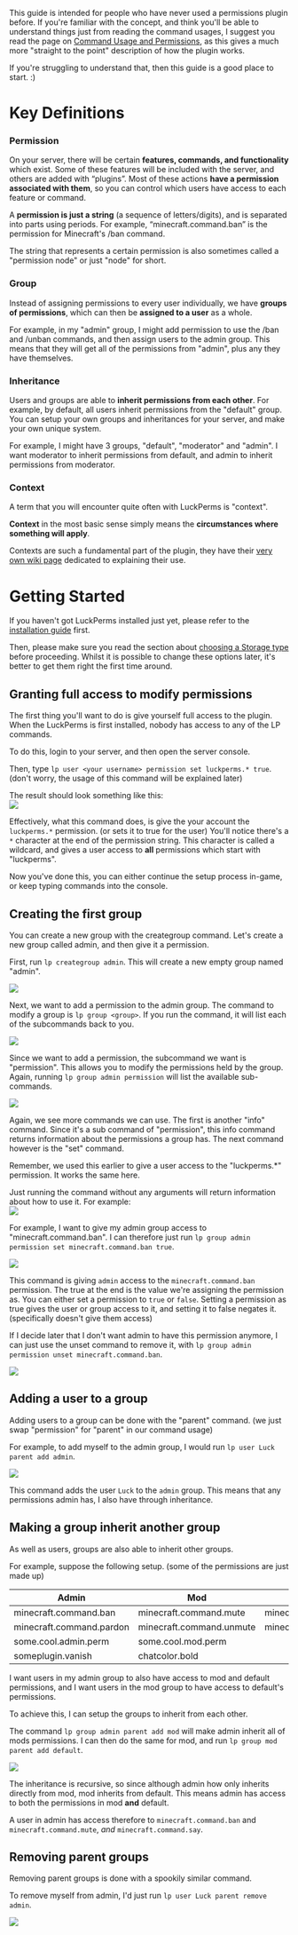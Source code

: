 This guide is intended for people who have never used a permissions plugin before. If you're familiar with the concept, and think you'll be able to understand things just from reading the command usages, I suggest you read the page on [Command Usage and Permissions](https://github.com/lucko/LuckPerms/wiki/Command-Usage), as this gives a much more "straight to the point" description of how the plugin works.

If you're struggling to understand that, then this guide is a good place to start. :)


# Key Definitions
### Permission
On your server, there will be certain **features, commands, and functionality** which exist. Some of these features will be included with the server, and others are added with “plugins”. Most of these actions **have a permission associated with them**, so you can control which users have access to each feature or command.
 
A **permission is just a string** (a sequence of letters/digits), and is separated into parts using periods. For example, “minecraft.command.ban” is the permission for Minecraft's /ban command.

The string that represents a certain permission is also sometimes called a "permission node" or just "node" for short.

### Group
Instead of assigning permissions to every user individually, we have **groups of permissions**, which can then be **assigned to a user** as a whole.

For example, in my "admin" group, I might add permission to use the /ban and /unban commands, and then assign users to the admin group. This means that they will get all of the permissions from "admin", plus any they have themselves.

### Inheritance
Users and groups are able to **inherit permissions from each other**. For example, by default, all users inherit permissions from the "default" group. You can setup your own groups and inheritances for your server, and make your own unique system.

For example, I might have 3 groups, "default", "moderator" and "admin". I want moderator to inherit permissions from default, and admin to inherit permissions from moderator.

### Context
A term that you will encounter quite often with LuckPerms is "context".

**Context** in the most basic sense simply means the **circumstances where something will apply**.

Contexts are such a fundamental part of the plugin, they have their [very own wiki page](https://github.com/lucko/LuckPerms/wiki/Context) dedicated to explaining their use.

# Getting Started
If you haven't got LuckPerms installed just yet, please refer to the [installation guide](https://github.com/lucko/LuckPerms/wiki/Installation) first.

Then, please make sure you read the section about [choosing a Storage type](https://github.com/lucko/LuckPerms/wiki/Storage-types) before proceeding. Whilst it is possible to change these options later, it's better to get them right the first time around.

## Granting full access to modify permissions
The first thing you'll want to do is give yourself full access to the plugin. When the LuckPerms is first installed, nobody has access to any of the LP commands.

To do this, login to your server, and then open the server console.

Then, type `lp user <your username> permission set luckperms.* true`. (don't worry, the usage of this command will be explained later)

The result should look something like this:   
![](https://i.imgur.com/VKie2fs.png)

Effectively, what this command does, is give the your account the `luckperms.*` permission. (or sets it to true for the user) You'll notice there's a `*` character at the end of the permission string. This character is called a wildcard, and gives a user access to **all** permissions which start with "luckperms".

Now you've done this, you can either continue the setup process in-game, or keep typing commands into the console.

## Creating the first group
You can create a new group with the creategroup command. Let's create a new group called admin, and then give it a permission.

First, run `lp creategroup admin`. This will create a new empty group named "admin".

![](https://i.imgur.com/nD2Qu6e.png)

Next, we want to add a permission to the admin group. The command to modify a group is `lp group <group>`. If you run the command, it will list each of the subcommands back to you.

![](https://i.imgur.com/75e6j9R.png)

Since we want to add a permission, the subcommand we want is "permission". This allows you to modify the permissions held by the group. Again, running `lp group admin permission` will list the available sub-commands.

![](https://i.imgur.com/YJqso0o.png)

Again, we see more commands we can use. The first is another "info" command. Since it's a sub command of "permission", this info command returns information about the permissions a group has. The next command however is the "set" command.

Remember, we used this earlier to give a user access to the "luckperms.*" permission. It works the same here.

Just running the command without any arguments will return information about how to use it. For example:    
![](https://i.imgur.com/N2C02Sa.png)

For example, I want to give my admin group access to "minecraft.command.ban". I can therefore just run `lp group admin permission set minecraft.command.ban true`.

![](https://i.imgur.com/QGYbLkg.png)

This command is giving `admin` access to the `minecraft.command.ban` permission. The true at the end is the value we're assigning the permission as. You can either set a permission to `true` or `false`. Setting a permission as true gives the user or group access to it, and setting it to false negates it. (specifically doesn't give them access)

If I decide later that I don't want admin to have this permission anymore, I can just use the unset command to remove it, with `lp group admin permission unset minecraft.command.ban`.

![](https://i.imgur.com/Cb3hTEl.png)

## Adding a user to a group
Adding users to a group can be done with the "parent" command. (we just swap "permission" for "parent" in our command usage)

For example, to add myself to the admin group, I would run `lp user Luck parent add admin`.

![](https://i.imgur.com/1Q8UCkF.png)

This command adds the user `Luck` to the `admin` group. This means that any permissions admin has, I also have through inheritance.

## Making a group inherit another group
As well as users, groups are also able to inherit other groups.

For example, suppose the following setup. (some of the permissions are just made up)

| Admin | Mod | Default |
|-------|-----|---------|
| minecraft.command.ban | minecraft.command.mute | minecraft.command.say |
| minecraft.command.pardon | minecraft.command.unmute | minecraft.command.me |
| some.cool.admin.perm | some.cool.mod.perm | |
| someplugin.vanish | chatcolor.bold | |

I want users in my admin group to also have access to mod and default permissions, and I want users in the mod group to have access to default's permissions.

To achieve this, I can setup the groups to inherit from each other.

The command `lp group admin parent add mod` will make admin inherit all of mods permissions. I can then do the same for mod, and run `lp group mod parent add default`.

![](https://i.imgur.com/fRhYucv.png)

The inheritance is recursive, so since although admin how only inherits directly from mod, mod inherits from default. This means admin has access to both the permissions in mod **and** default.

A user in admin has access therefore to `minecraft.command.ban` and `minecraft.command.mute`, *and* `minecraft.command.say`.

## Removing parent groups
Removing parent groups is done with a spookily similar command.

To remove myself from admin, I'd just run `lp user Luck parent remove admin`.

![](https://i.imgur.com/WfPHj8u.png)
